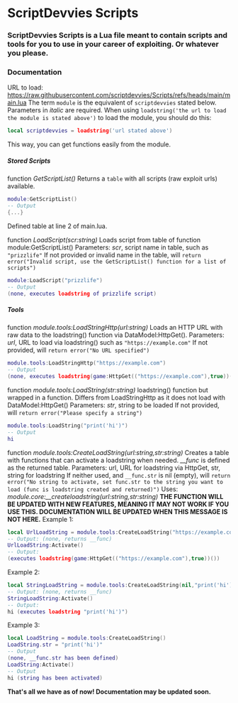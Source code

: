 # ScriptDevvies Scripts
### ScriptDevvies Scripts is a Lua file meant to contain scripts and tools for you to use in your career of exploiting. Or whatever you please.

### Documentation
URL to load: https://raw.githubusercontent.com/scriptdevvies/Scripts/refs/heads/main/main.lua
The term `module` is the equivalent of `scriptdevvies` stated below.
Parameters in *italic* are required.
When using `loadstring('the url to load the module is stated above')` to load the module, you should do this:
```lua
local scriptdevvies = loadstring('url stated above')
```
This way, you can get functions easily from the module.

##### Stored Scripts

function *GetScriptList()*
Returns a `table` with all scripts (raw exploit urls) available.
```lua
module:GetScriptList()
-- Output
{...}
```
Defined table at line 2 of main.lua.

function *LoadScript(scr:string)*
Loads script from table of function module:GetScriptList()
Parameters: *scr*, script name in table, such as `"prizzlife"`
If not provided or invalid name in the table, will `return error("Invalid script, use the GetScriptList() function for a list of scripts")`
```lua
module:LoadScript("prizzlife")
-- Output
(none, executes loadstring of prizzlife script)
```

##### Tools

function *module.tools:LoadStringHttp(url:string)*
Loads an HTTP URL with raw data to the loadstring() function via DataModel:HttpGet().
Parameters: *url*, URL to load via loadstring() such as `"https://example.com"`
If not provided, will `return error("No URL specified")`
```lua
module.tools:LoadStringHttp("https://example.com")
-- Output
(none, executes loadstring(game:HttpGet(("https://example.com"),true))())
```

function *module.tools:LoadString(str:string)*
loadstring() function but wrapped in a function. Differs from LoadStringHttp as it does not load with DataModel:HttpGet()
Parameters: *str*, string to be loaded
If not provided, will `return error("Please specify a string")`
```lua
module.tools:LoadString("print('hi')")
-- Output
hi
```

function *module.tools:CreateLoadString(url:string,str:string)*
Creates a table with functions that can activate a loadstring when needed. *__func* is defined as the returned table.
Parameters: url, URL for loadstring via HttpGet, str, string for loadstring
If neither used, and `__func.str` is nil (empty), will `return error("No string to activate, set func.str to the string you want to load (func is loadstring created and returned)")`
Uses: *module.core:__createloadstring(url:string,str:string)*
**THE FUNCTION WILL BE UPDATED WITH NEW FEATURES, MEANING IT MAY NOT WORK IF YOU USE THIS. DOCUMENTATION WILL BE UPDATED WHEN THIS MESSAGE IS NOT HERE.**
Example 1:
```lua
local UrlLoadString = module.tools:CreateLoadString("https://example.com")
-- Output: (none, returns __func)
UrlLoadString:Activate()
-- Output:
(executes loadstring(game:HttpGet(("https://example.com"),true))())
```
Example 2:
```lua
local StringLoadString = module.tools:CreateLoadString(nil,"print('hi')")
-- Output: (none, returns __func)
StringLoadString:Activate()
-- Output:
hi (executes loadstring "print('hi')")
```
Example 3:
```lua
local LoadString = module.tools:CreateLoadString()
LoadString.str = "print('hi')"
-- Output
(none, __func.str has been defined)
LoadString:Activate()
-- Output
hi (string has been activated)
```

**That's all we have as of now! Documentation may be updated soon.**
